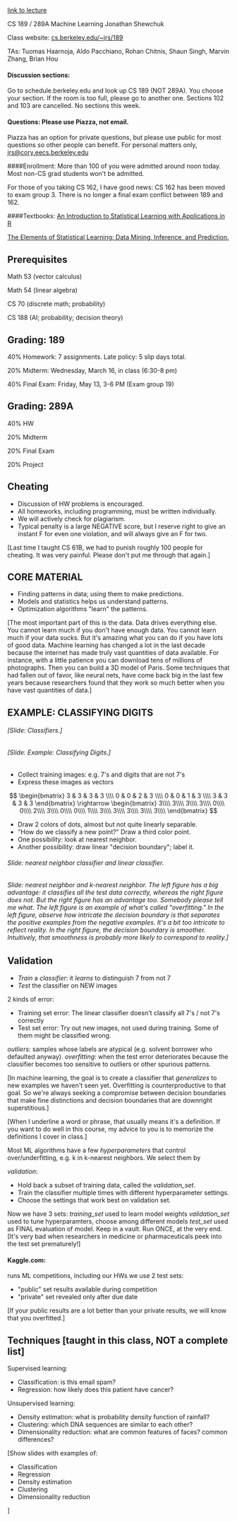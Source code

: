 [link to lecture](https://www.youtube.com/watch?v=WMqNik4OWvU)

CS 189 / 289A
Machine Learning
Jonathan Shewchuk

Class website:  [cs.berkeley.edu/~jrs/189](http://www.cs.berkeley.edu/~jrs/189)

TAs:  Tuomas Haarnoja, Aldo Pacchiano, Rohan Chitnis, Shaun Singh,
  Marvin Zhang, Brian Hou

#### Discussion sections:
  Go to schedule.berkeley.edu and look up CS 189 (NOT 289A).
  You choose your section.  If the room is too full, please go to another one.
  Sections 102 and 103 are cancelled.
  No sections this week.

#### Questions:  Please use Piazza, not email.
  Piazza has an option for private questions, but please use public for most
   questions so other people can benefit.
  For personal matters only, [jrs@cory.eecs.berkeley.edu](mailto:jrs@cory.eecs.berkeley.edu)

####Enrollment:
 More than 100 of you were admitted around noon today.
 Most non-CS grad students won't be admitted.
 
 For those of you taking CS 162, I have good news:  CS 162 has been moved to
 exam group 3.  There is no longer a final exam conflict between 189 and 162.


####Textbooks:
[An Introduction to Statistical Learning
with Applications in R](http://www-bcf.usc.edu/~gareth/ISL/)

[The Elements of Statistical Learning: Data Mining, Inference, and Prediction.](http://statweb.stanford.edu/~tibs/ElemStatLearn/)


## Prerequisites


  Math 53 (vector calculus)
  
  Math 54 (linear algebra)
  
  CS 70 (discrete math; probability)
  
  CS 188 (AI; probability; decision theory)

## Grading: 189

40%  Homework:  7 assignments.  Late policy:  5 slip days total.

20%  Midterm:  Wednesday, March 16, in class (6:30-8 pm)

40%  Final Exam:  Friday, May 13, 3-6 PM  (Exam group 19)

## Grading:  289A

40%  HW

20%  Midterm

20%  Final Exam

20%  Project

## Cheating

- Discussion of HW problems is encouraged.
- All homeworks, including programming, must be written individually.
- We will actively check for plagiarism.
- Typical penalty is a large NEGATIVE score, but I reserve right to give
  an instant F for even one violation, and will always give an F for two.

[Last time I taught CS 61B, we had to punish roughly 100 people for cheating.
It was very painful.  Please don't put me through that again.]


## CORE MATERIAL

- Finding patterns in data; using them to make predictions.
- Models and statistics helps us understand patterns.
- Optimization algorithms "learn" the patterns.

[The most important part of this is the data.  Data drives everything else.
You cannot learn much if you don't have enough data.
You cannot learn much if your data sucks.
But it's amazing what you can do if you have lots of good data.
Machine learning has changed a lot in the last decade because the internet
  has made truly vast quantities of data available.  For instance, with
  a little patience you can download tens of millions of photographs.
  Then you can build a 3D model of Paris.
Some techniques that had fallen out of favor, like neural nets, have come back
  big in the last few years because researchers found that they work so much
  better when you have vast quantities of data.]


## EXAMPLE:  CLASSIFYING DIGITS

###### [Slide:  Classifiers.]
###### [Slide:  Example:  Classifying Digits.]

- Collect training images:  e.g. 7's and digits that are not 7's
- Express these images as vectors

<!--               |-3-|
               | 3 |
               | 3 |
               | 3 |
---------      | 0 |
|3|3|3|3|      | 0 |
---------      | 2 |
|0|0|2|3|      | 3 |
---------  ->  | 0 |
|0|0|1|3|      | 0 |
---------      | 1 |
|3|3|3|3|      | 3 |
---------      | 3 |
               | 3 |
               | 3 |
               |-3-|-->
               
$$
	\begin{bmatrix}
	3 & 3 & 3 & 3 \\\\
	0 & 0 & 2 & 3 \\\\
	0 & 0 & 1 & 3 \\\\
	3 & 3 & 3 & 3
	\end{bmatrix}
	\rightarrow
	\begin{bmatrix}
	3\\\\
	3\\\\
	3\\\\
	3\\\\
	0\\\\
	0\\\\
	2\\\\
	3\\\\
	0\\\\
	0\\\\
	1\\\\
	3\\\\
	3\\\\
	3\\\\
	3\\\\
	3\\\\
	\end{bmatrix}
$$

* Draw 2 colors of dots, almost but not quite linearly separable.
* "How do we classify a new point?"  Draw a third color point.
* One possibility:  look at nearest neighbor.
* Another possibility:  draw linear "decision boundary"; label it.


###### Slide:  nearest neighbor classifier and linear classifier.
###### Slide:  nearest neighbor and k-nearest neighbor. The left figure has a big advantage:  it classifies all the test data correctly, whereas the right figure does not.  But the right figure has an advantage too.  Somebody please tell me what. The left figure is an example of what's called "overfitting." In the left figure, observe how intricate the decision boundary is that separates the positive examples from the negative examples.  It's a bit too intricate to reflect reality.  In the right figure, the decision boundary is smoother.  Intuitively, that smoothness is probably more likely to correspond to reality.]


Validation
----------
- _Train_ a _classifier_:  it _learns_ to distinguish 7 from not 7
- _Test_ the classifier on NEW images

2 kinds of error:
- Training set error:
  The linear classifier doesn't classify all 7's / not 7's correctly
- Test set error:
  Try out new images, not used during training.
  Some of them might be classified wrong.

_outliers_:  samples whose labels are atypical
  (e.g. solvent borrower who defaulted anyway).
_overfitting_:  when the test error deteriorates because
  the classifier becomes too sensitive to outliers or other spurious patterns.

[In machine learning, the goal is to create a classifier that *generalizes* to
 new examples we haven't seen yet.  Overfitting is counterproductive to that
 goal.  So we're always seeking a compromise between decision boundaries that
 make fine distinctions and decision boundaries that are downright
 superstitious.]

[When I underline a word or phrase, that usually means it's a definition.
 If you want to do well in this course, my advice to you is to memorize the
 definitions I cover in class.]

Most ML algorithms have a few _hyperparameters_ that control over/underfitting,
  e.g. k in k-nearest neighbors.  We select them by

_validation_:
- Hold back a subset of training data, called the _validation\_set_.
- Train the classifier multiple times with different hyperparameter settings.
- Choose the settings that work best on validation set.

Now we have 3 sets:
_training\_set_ used to learn model weights
_validation\_set_ used to tune hyperparamters, choose among different models
_test\_set_ used as FINAL evaluation of model.  Keep in a vault.
  Run ONCE, at the very end.
  [It's very bad when researchers in medicine or pharmaceuticals peek into
   the test set prematurely!]

#### Kaggle.com:
  runs ML competitions, including our HWs
  we use 2 test sets: 
  
  - "public" set results available during competition
  - "private" set revealed only after due date
  
  [If your public results are a lot better than your private results, we will
   know that you overfitted.]


## Techniques [taught in this class, NOT a complete list]

Supervised learning:

- Classification:  is this email spam?
- Regression:  how likely does this patient have cancer?

Unsupervised learning:

- Density estimation:  what is probability density function of rainfall?
- Clustering:  which DNA sequences are similar to each other?
- Dimensionality reduction:  what are common features of faces?
                             common differences?


[Show slides with examples of:

- Classification
- Regression
- Density estimation
- Clustering
- Dimensionality reduction

]
